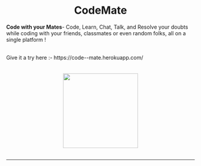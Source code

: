 <div align="center">
           <h1>CodeMate</h1>
</div>

<p><b>Code with your Mates</b>- Code, Learn, Chat, Talk, and Resolve your doubts while coding with your friends, classmates or even random folks, all on a single platform !  </p>

<br>
Give it a try here :- https://code--mate.herokuapp.com/
<br>
<br>
<br>

<div align="center">
<img src="https://cdn.discordapp.com/attachments/900839173571899412/901013808015892480/CodeMate.png" width="200" height="200">
</div>
<br>
<hr>



